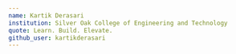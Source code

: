 ```yaml
---
name: Kartik Derasari
institution: Silver Oak College of Engineering and Technology
quote: Learn. Build. Elevate.
github_user: kartikderasari
---
```

